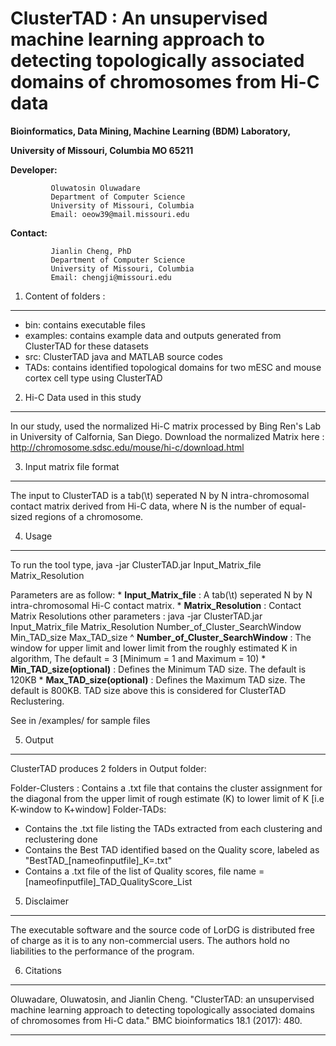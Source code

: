 # ClusterTAD : An unsupervised machine learning approach to detecting topologically associated domains of chromosomes from Hi-C data

**Bioinformatics, Data Mining, Machine Learning (BDM) Laboratory,**

**University of Missouri, Columbia MO 65211**


**Developer:** 

             Oluwatosin Oluwadare 
             Department of Computer Science 
             University of Missouri, Columbia 
             Email: oeow39@mail.missouri.edu 

**Contact:** 

             Jianlin Cheng, PhD 
             Department of Computer Science 
             University of Missouri, Columbia 
             Email: chengji@missouri.edu 
			 
	

1.	Content of folders :
-----------------------------------------------------------	
* bin: contains executable files 
* examples: contains example data and outputs generated from ClusterTAD for these datasets 
* src: ClusterTAD java and MATLAB source codes
* TADs: contains identified topological domains for two mESC and mouse cortex cell type using ClusterTAD


2.	Hi-C Data used in this study
-----------------------------------------------------------
In our study, used the normalized Hi-C  matrix processed by Bing Ren's Lab in University of Calfornia, San Diego. 
Download the normalized Matrix here : http://chromosome.sdsc.edu/mouse/hi-c/download.html


3.	Input matrix file format
-----------------------------------------------------------
The input to ClusterTAD is a tab(\t) seperated N by N intra-chromosomal contact matrix derived from Hi-C data, where N is the number of equal-sized regions of a chromosome.


4.	Usage
-----------------------------------------------------------
To run the tool type, java -jar ClusterTAD.jar Input_Matrix_file Matrix_Resolution 

Parameters are as follow:
	*  **Input_Matrix_file** :  A tab(\t) seperated N by N intra-chromosomal Hi-C contact matrix.
	*  **Matrix_Resolution** :  Contact Matrix Resolutions
	other parameters : java -jar ClusterTAD.jar Input_Matrix_file Matrix_Resolution Number_of_Cluster_SearchWindow Min_TAD_size Max_TAD_size
	^  **Number_of_Cluster_SearchWindow** : The window for upper limit and lower limit from the roughly estimated K in algorithm, The default = 3 [Minimum = 1 and Maximum = 10)
	*  **Min_TAD_size(optional)**	:  Defines the  Minimum TAD size. The default is 120KB
	*  **Max_TAD_size(optional)** : Defines the  Maximum TAD size. The default is 800KB. TAD size above this is considered for ClusterTAD Reclustering.

See in /examples/ for sample files

5.	Output
-----------------------------------------------------------
ClusterTAD produces 2 folders in Output folder:

Folder-Clusters : Contains a .txt file that contains the cluster assignment for the diagonal from the upper limit of rough estimate (K) to lower limit of K [i.e K-window to K+window]
Folder-TADs: 
 *	Contains the .txt file listing the TADs extracted from each clustering and reclustering done
 *	Contains the Best TAD identified based on the Quality score, labeled as "BestTAD_[nameofinputfile]_K=.txt"
 *  Contains a .txt file of the list of Quality scores, file name = [nameofinputfile]_TAD_QualityScore_List
 
5. Disclaimer
-----------------------------------------------------------
The executable software and the source code of LorDG is distributed free of charge as it is to any non-commercial users. The authors hold no liabilities to the performance of the program.


6. Citations
-----------------------------------------------------------
Oluwadare, Oluwatosin, and Jianlin Cheng. "ClusterTAD: an unsupervised machine learning approach to detecting topologically associated domains of chromosomes from Hi-C data." BMC bioinformatics 18.1 (2017): 480.
	
-----------------------------------------------------------